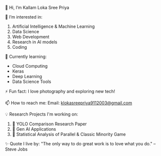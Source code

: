 👋 Hi, I’m Kallam Loka Sree Priya

👀 I’m interested in:

1. Artificial Intelligence & Machine Learning
2. Data Science
3. Web Development
4. Research in AI models
5. Coding

🌱 Currently learning:
- Cloud Computing
- Keras
- Deep Learning
- Data Science Tools
  
⚡ Fun fact: I love photography and exploring new tech!

📫 How to reach me:
Email: klokasreepriya9112003@gmail.com

💡 Research Projects I'm working on:
1. 🔬 YOLO Comparison Research Paper
2. 🔬 Gen AI Applications
3. 🔬 Statistical Analysis of Parallel & Classic Minority Game
   
✨ Quote I live by:
"The only way to do great work is to love what you do." – Steve Jobs
